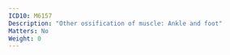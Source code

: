 ```yaml
---
ICD10: M6157
Description: "Other ossification of muscle: Ankle and foot"
Matters: No
Weight: 0
---
```

